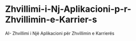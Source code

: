 # Zhvillimi-i-Nj-Aplikacioni-p-r-Zhvillimin-e-Karrier-s
AI- Zhvillimi i Një Aplikacioni për Zhvillimin e Karrierës
